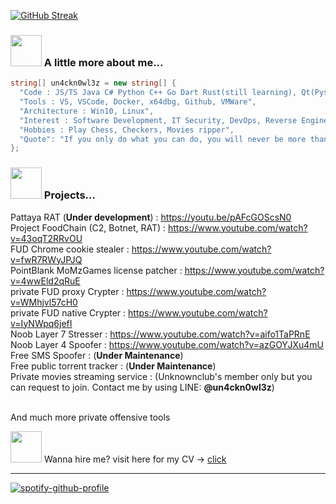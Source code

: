 [![GitHub Streak](https://streak-stats.demolab.com/?user=un4ckn0wl3z)](https://git.io/streak-stats)


### <img src="https://media3.giphy.com/media/1NYkJ0wTvncdXV5dN5/source.gif" width="50"> A little more about me...  

```csharp
string[] un4ckn0wl3z = new string[] { 
  "Code : JS/TS Java C# Python C++ Go Dart Rust(still learning), Qt(Pyside6)", 
  "Tools : VS, VSCode, Docker, x64dbg, Github, VMWare", 
  "Architecture : Win10, Linux", 
  "Interest : Software Development, IT Security, DevOps, Reverse Engineer, Offensive tools development",
  "Hobbies : Play Chess, Checkers, Movies ripper",
  "Quote": "If you only do what you can do, you will never be more than you are now! - Kung Fu Panda" 
};
```

### <img src="https://media2.giphy.com/media/3oKIPnAiaMCws8nOsE/200.gif" width="50"> Projects...
Pattaya RAT (<b>Under development</b>) : https://youtu.be/pAFcGOScsN0 <br>
Project FoodChain (C2, Botnet, RAT) : https://www.youtube.com/watch?v=43oqT2RRvOU <br>
FUD Chrome cookie stealer : https://www.youtube.com/watch?v=fwR7RWyJPJQ <br>
PointBlank MoMzGames license patcher : https://www.youtube.com/watch?v=4wwEld2qRuE <br>
private FUD proxy Crypter : https://www.youtube.com/watch?v=WMhjvl57cH0 <br>
private FUD native Crypter : https://www.youtube.com/watch?v=IyNWpq6jefI <br>
Noob Layer 7 Stresser : https://www.youtube.com/watch?v=aifo1TaPRnE <br>
Noob Layer 4 Spoofer : https://www.youtube.com/watch?v=azGOYJXu4mU <br>
Free SMS Spoofer : (<b>Under Maintenance</b>) <br>
Free public torrent tracker : (<b>Under Maintenance</b>) <br>
Private movies streaming service : (Unknownclub's member only but you can request to join. Contact me by using LINE: <b>@un4ckn0wl3z</b>) <br><br>


And much more private offensive tools<br>


<p> <img src="https://c.tenor.com/9Hiuq_uczMcAAAAi/counting-money-trouble.gif" width="50"> Wanna hire me? visit here for my CV -> <a href="https://un4ckn0wl3z.github.io/devportfolio/" target="_blank">click</a> </p> <hr/>

[![spotify-github-profile](https://spotify-github-profile.vercel.app/api/view?uid=21pvv6it3ui4vpjxoocobq5uq&cover_image=false&theme=default&show_offline=false&background_color=000000&interchange=false&bar_color_cover=true)](https://github.com/kittinan/spotify-github-profile)
